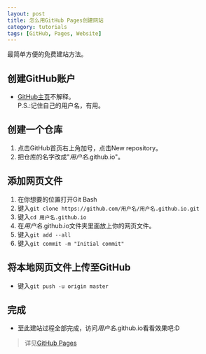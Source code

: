 ```yaml
---
layout: post
title: 怎么用GitHub Pages创建网站
category: tutorials
tags: [GitHub, Pages, Website]
---
```


最简单方便的免费建站方法。

## 创建GitHub账户
* [GitHub主页](https://github.com)不解释。    
P.S.:记住自己的用户名，有用。    

## 创建一个仓库
1. 点击GitHub首页右上角加号，点击New repository。    
2. 把仓库的名字改成"*用户名*.github.io"。    

## 添加网页文件
1. 在你想要的位置打开Git Bash    
2. 键入`git clone https://github.com/用户名/用户名.github.io.git`    
3. 键入`cd 用户名.github.io`    
4. 在*用户名*.github.io文件夹里面放上你的网页文件。    
5. 键入`git add --all`    
6. 键入`git commit -m "Initial commit"`    

## 将本地网页文件上传至GitHub
* 键入`git push -u origin master`    

## 完成
* 至此建站过程全部完成，访问*用户名*.github.io看看效果吧:D    

> 详见[GitHub Pages](https://pages.github.com)
